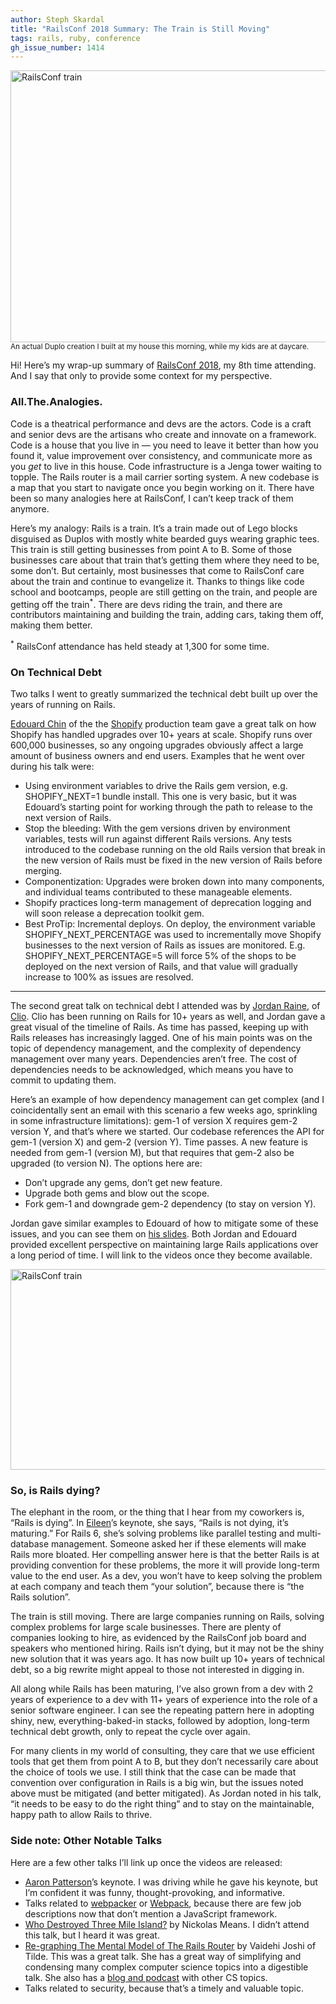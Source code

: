 ```yaml
---
author: Steph Skardal
title: "RailsConf 2018 Summary: The Train is Still Moving"
tags: rails, ruby, conference
gh_issue_number: 1414
---
```


<img src="/blog/2018/04/20/railsconf-2018-day-three/railstrain.jpg" width="755" height="435" alt="RailsConf train" />
<small>An actual Duplo creation I built at my house this morning, while my kids are at daycare.</small>

Hi! Here’s my wrap-up summary of [RailsConf 2018](https://railsconf.com/), my 8th time attending. And I say that only to provide some context for my perspective.

### All.The.Analogies.

Code is a theatrical performance and devs are the actors. Code is a craft and senior devs are the artisans who create and innovate on a framework. Code is a house that you live in — you need to leave it better than how you found it, value improvement over consistency, and communicate more as you *get* to live in this house. Code infrastructure is a Jenga tower waiting to topple. The Rails router is a mail carrier sorting system. A new codebase is a map that you start to navigate once you begin working on it. There have been so many analogies here at RailsConf, I can’t keep track of them anymore.

Here’s my analogy: Rails is a train. It’s a train made out of Lego blocks disguised as Duplos with mostly white bearded guys wearing graphic tees. This train is still getting businesses from point A to B. Some of those businesses care about that train that’s getting them where they need to be, some don’t. But certainly, most businesses that come to RailsConf care about the train and continue to evangelize it. Thanks to things like code school and bootcamps, people are still getting on the train, and people are getting off the train<sup>*</sup>. There are devs riding the train, and there are contributors maintaining and building the train, adding cars, taking them off, making them better.

<sup>*</sup> RailsConf attendance has held steady at 1,300 for some time.

### On Technical Debt

Two talks I went to greatly summarized the technical debt built up over the years of running on Rails.

[Edouard Chin](https://twitter.com/DaroudeDudek) of the the [Shopify](https://www.shopify.com/) production team gave a great talk on how Shopify has handled upgrades over 10+ years at scale. Shopify runs over 600,000 businesses, so any ongoing upgrades obviously affect a large amount of business owners and end users. Examples that he went over during his talk were:

* Using environment variables to drive the Rails gem version, e.g. SHOPIFY_NEXT=1 bundle install. This one is very basic, but it was Edouard’s starting point for working through the path to release to the next version of Rails.
* Stop the bleeding: With the gem versions driven by environment variables, tests will run against different Rails versions. Any tests introduced to the codebase running on the old Rails version that break in the new version of Rails must be fixed in the new version of Rails before merging.
* Componentization: Upgrades were broken down into many components, and individual teams contributed to these manageable elements.
* Shopify practices long-term management of deprecation logging and will soon release a deprecation toolkit gem.
* Best ProTip: Incremental deploys. On deploy, the environment variable SHOPIFY_NEXT_PERCENTAGE was used to incrementally move Shopify businesses to the next version of Rails as issues are monitored. E.g. SHOPIFY_NEXT_PERCENTAGE=5 will force 5% of the shops to be deployed on the next version of Rails, and that value will gradually increase to 100% as issues are resolved.

---

The second great talk on technical debt I attended was by [Jordan Raine](https://twitter.com/jnraine?lang=en), of [Clio](https://www.clio.com/). Clio has been running on Rails for 10+ years as well, and Jordan gave a great visual of the timeline of Rails. As time has passed, keeping up with Rails releases has increasingly lagged. One of his main points was on the topic of dependency management, and the complexity of dependency management over many years. Dependencies aren’t free. The cost of dependencies needs to be acknowledged, which means you have to commit to updating them.

Here’s an example of how dependency management can get complex (and I coincidentally sent an email with this scenario a few weeks ago, sprinkling in some infrastructure limitations): gem-1 of version X requires gem-2 version Y, and that’s where we started. Our codebase references the API for gem-1 (version X) and gem-2 (version Y). Time passes. A new feature is needed from gem-1 (version M), but that requires that gem-2 also be upgraded (to version N). The options here are:

* Don’t upgrade any gems, don’t get new feature.
* Upgrade both gems and blow out the scope.
* Fork gem-1 and downgrade gem-2 dependency (to stay on version Y).

Jordan gave similar examples to Edouard of how to mitigate some of these issues, and you can see them on [his slides](https://speakerdeck.com/jnraine/ten-years-of-rails-upgrades). Both Jordan and Edouard provided excellent perspective on maintaining large Rails applications over a long period of time. I will link to the videos once they become available.

<img src="/blog/2018/04/20/railsconf-2018-day-three/railstrain2.jpg" width="755" height="321" alt="RailsConf train" />

### So, is Rails dying?

The elephant in the room, or the thing that I hear from my coworkers is, “Rails is dying”. In [Eileen](http://eileencodes.com/)’s keynote, she says, “Rails is not dying, it’s maturing.” For Rails 6, she’s solving problems like parallel testing and multi-database management. Someone asked her if these elements will make Rails more bloated. Her compelling answer here is that the better Rails is at providing convention for these problems, the more it will provide long-term value to the end user. As a dev, you won’t have to keep solving the problem at each company and teach them “your solution”, because there is “the Rails solution”.

The train is still moving. There are large companies running on Rails, solving complex problems for large scale businesses. There are plenty of companies looking to hire, as evidenced by the RailsConf job board and speakers who mentioned hiring. Rails isn’t dying, but it may not be the shiny new solution that it was years ago. It has now built up 10+ years of technical debt, so a big rewrite might appeal to those not interested in digging in.

All along while Rails has been maturing, I’ve also grown from a dev with 2 years of experience to a dev with 11+ years of experience into the role of a senior software engineer. I can see the repeating pattern here in adopting shiny, new, everything-baked-in stacks, followed by adoption, long-term technical debt growth, only to repeat the cycle over again.

For many clients in my world of consulting, they care that we use efficient tools that get them from point A to B, but they don’t necessarily care about the choice of tools we use. I still think that the case can be made that convention over configuration in Rails is a big win, but the issues noted above must be mitigated (and better mitigated). As Jordan noted in his talk, “it needs to be easy to do the right thing” and to stay on the maintainable, happy path to allow Rails to thrive.

### Side note: Other Notable Talks

Here are a few other talks I’ll link up once the videos are released:

* [Aaron Patterson](https://twitter.com/tenderlove)’s keynote. I was driving while he gave his keynote, but I’m confident it was funny, thought-provoking, and informative.
* Talks related to [webpacker](https://github.com/rails/webpacker) or [Webpack](https://webpack.js.org/), because there are few job descriptions now that don’t mention a JavaScript framework.
* [Who Destroyed Three Mile Island?](https://railsconf.com/program/sessions#session-544) by Nickolas Means. I didn’t attend this talk, but I heard it was great.
* [Re-graphing The Mental Model of The Rails Router](https://railsconf.com/program/sessions#session-564) by Vaidehi Joshi of Tilde. This was a great talk. She has a great way of simplifying and condensing many complex computer science topics into a digestible talk. She also has a [blog and podcast](https://medium.com/basecs) with other CS topics.
* Talks related to security, because that’s a timely and valuable topic.
